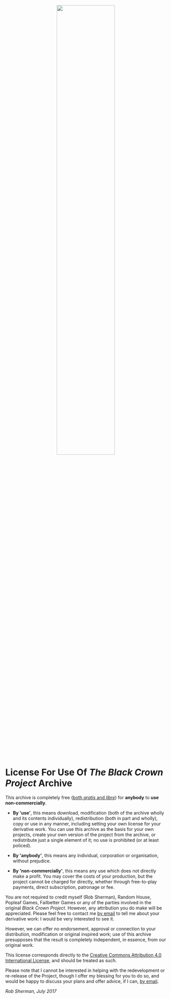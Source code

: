 <p align="center">
<img src="https://bonfiredog.co.uk/ooo/bcp/areaendgame.png" width="60%" height="auto">
</p>

# License For Use Of *The Black Crown Project* Archive

This archive is completely free ([both *gratis* and *libre*](https://en.wikipedia.org/wiki/Gratis_versus_libre)) for **anybody** to **use non-commercially**. 

* **By 'use'**, this means download, modification (both of the archive wholly and its contents individually), redistribution (both in part and wholly), copy or use in any manner, including setting your own license for your derivative work. You can use this archive as the basis for your own projects, create your own version of the project from the archive, or redistribute just a single element of it; no use is prohibited (or at least policed). 

* **By 'anybody'**, this means any individual, corporation or organisation, without prejudice.

* **By 'non-commercially'**, this means any use which does not directly make a profit. You may cover the costs of your production, but the project cannot be charged for directly, whether through free-to-play payments, direct subscription, patronage or fee. 

You are not required to credit myself (Rob Sherman), Random House, Popleaf Games, Failbetter Games or any of the parties involved in the original <i>Black Crown Project</i>. However, any attribution you do make will be appreciated. Please feel free to contact me [by email](mailto:rob@bonfiredog.co.uk) to tell me about your derivative work: I would be very interested to see it.

However, we can offer no endorsement, approval or connection to your distribution, modification or original inspired work; use of this archive presupposes that the result is completely independent, in essence, from our original work.

This license corresponds directly to the [Creative Commons Attribution 4.0 International License](https://creativecommons.org/licenses/by-nc/4.0/), and should be treated as such.

Please note that I cannot be interested in helping with the redevelopment or re-release of the Project, though I offer my blessing for you to do so, and would be happy to discuss your plans and offer advice, if I can, [by email](mailto:rob@bonfiredog.co.uk).

*Rob Sherman, July 2017*

